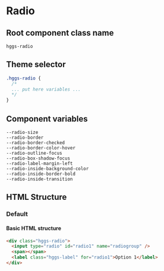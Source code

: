 # Radio

## Root component class name

`hggs-radio`

## Theme selector

```css
.hggs-radio {
  /*
  ... put here variables ...
  */
}
```

## Component variables

```
--radio-size
--radio-border
--radio-border-checked
--radio-border-color-hover
--radio-outline-focus
--radio-box-shadow-focus
--radio-label-margin-left
--radio-inside-background-color
--radio-inside-border-bold
--radio-inside-transition
```

## HTML Structure

### Default

#### Basic HTML structure

```html
<div class="hggs-radio">
  <input type="radio" id="radio1" name="radiogroup" />
  <span></span>
  <label class="hggs-label" for="radio1">Option 1</label>
</div>
```
